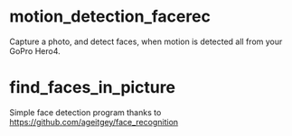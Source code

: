 # motion_detection_facerec
Capture a photo, and detect faces, when motion is detected all from your GoPro Hero4.

# find_faces_in_picture
Simple face detection program thanks to https://github.com/ageitgey/face_recognition